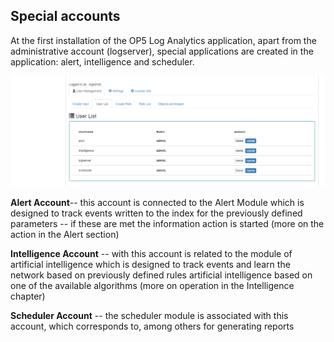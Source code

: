 Special accounts
----------------

At the first installation of the OP5 Log Analytics application, apart
from the administrative account (logserver), special applications are
created in the application: alert, intelligence and scheduler.

![](/./media/media/image62.png)

**Alert Account**-- this account is connected to the Alert Module
which is designed to track events written to the index for the
previously defined parameters -- if these are met the information
action is started (more on the action in the Alert section)

**Intelligence Account** -- with this account is related to the module
of artificial intelligence which is designed to track events and learn
the network based on previously defined rules artificial intelligence
based on one of the available algorithms (more on operation in the
Intelligence chapter)

**Scheduler Account** -- the scheduler module is associated with this
account, which corresponds to, among others for generating reports
